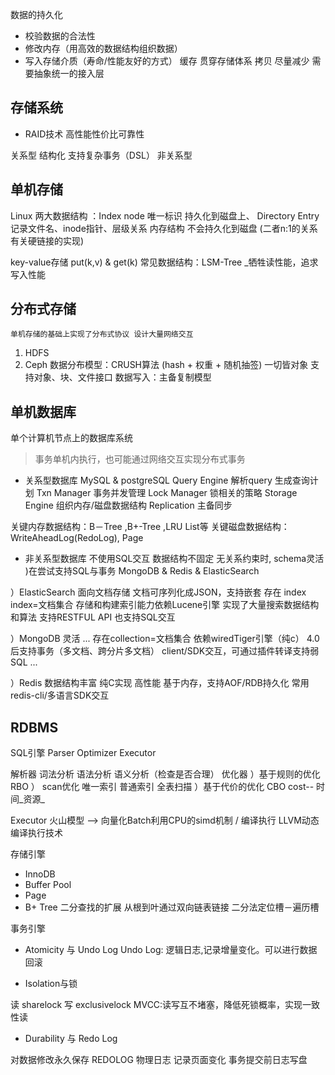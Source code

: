 数据的持久化
- 校验数据的合法性
- 修改内存（用高效的数据结构组织数据）
- 写入存储介质（寿命/性能友好的方式）
缓存 贯穿存储体系 拷贝 尽量减少
需要抽象统一的接入层

## 存储系统 
- RAID技术
高性能性价比可靠性  

关系型 结构化 支持复杂事务（DSL） 非关系型

## 单机存储

Linux 两大数据结构 ：Index node 唯一标识 持久化到磁盘上、 Directory Entry 记录文件名、inode指针、层级关系 内存结构 不会持久化到磁盘  (二者n:1的关系 有关硬链接的实现)

key-value存储
put(k,v) & get(k)
	常见数据结构：LSM-Tree _牺牲读性能，追求写入性能  

## 分布式存储 
	单机存储的基础上实现了分布式协议 设计大量网络交互
1. HDFS 
2. Ceph
数据分布模型：CRUSH算法 (hash + 权重 + 随机抽签) 
一切皆对象 支持对象、块、文件接口
数据写入：主备复制模型

## 单机数据库
单个计算机节点上的数据库系统
> 事务单机内执行，也可能通过网络交互实现分布式事务
- 关系型数据库
MySQL & postgreSQL 
Query Engine 解析query 生成查询计划
Txn Manager 事务并发管理
Lock Manager 锁相关的策略
Storage Engine 组织内存/磁盘数据结构
Replication 主备同步

关键内存数据结构：B－Tree ,B+-Tree ,LRU List等
关键磁盘数据结构：WriteAheadLog(RedoLog), Page

- 非关系型数据库 不使用SQL交互 数据结构不固定 无关系约束时, schema灵活 )在尝试支持SQL与事务
MongoDB & Redis & ElasticSearch

）ElasticSearch
面向文档存储
文档可序列化成JSON，支持嵌套
存在 index index=文档集合
存储和构建索引能力依赖Lucene引擎
实现了大量搜索数据结构和算法
支持RESTFUL API 也支持SQL交互

）MongoDB 灵活
...
存在collection=文档集合
依赖wiredTiger引擎（纯c）
4.0后支持事务（多文档、跨分片多文档）
client/SDK交互，可通过插件转译支持弱SQL
...

）Redis 
数据结构丰富
纯C实现 高性能
基于内存，支持AOF/RDB持久化
常用redis-cli/多语言SDK交互


## RDBMS

SQL引擎 Parser Optimizer Executor

解析器 词法分析 语法分析 语义分析（检查是否合理）
优化器 ）基于规则的优化 RBO ） scan优化 唯一索引 普通索引 全表扫描
）基于代价的优化 CBO cost-- 时间_资源_

Executor 火山模型 --> 向量化Batch利用CPU的simd机制  /  编译执行 LLVM动态编译执行技术

存储引擎 

- InnoDB
- Buffer Pool
- Page
- B+ Tree 二分查找的扩展 从根到叶通过双向链表链接 二分法定位槽－遍历槽

事务引擎

- Atomicity 与 Undo Log
Undo Log: 逻辑日志,记录增量变化。可以进行数据回滚

- Isolation与锁

读 sharelock 写 exclusivelock
MVCC:读写互不堵塞，降低死锁概率，实现一致性读

- Durability 与 Redo Log

对数据修改永久保存
REDOLOG 物理日志 记录页面变化 事务提交前日志写盘
